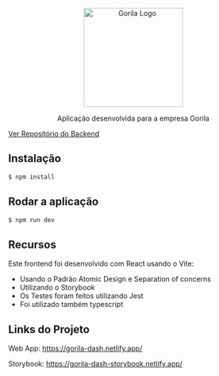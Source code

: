 <p align="center">
  <a href="https://gorila.com.br/" target="blank"><img src="https://gorila.com.br/wp-content/uploads/LogoGorila.svg" width="200" alt="Gorila Logo" /></a>
</p>

  <p align="center">Aplicação desenvolvida para a empresa Gorila</p>

[Ver Repositório do Backend](https://github.com/guibais/gorila-test-backend)

## Instalação

```bash
$ npm install
```

## Rodar a aplicação

```bash
$ npm run dev
```

## Recursos

Este frontend foi desenvolvido com React usando o Vite:

- Usando o Padrão Atomic Design e Separation of concerns
- Utilizando o Storybook
- Os Testes foram feitos utilizando Jest
- Foi utilizado também typescript

## Links do Projeto

Web App: https://gorila-dash.netlify.app/

Storybook: https://gorila-dash-storybook.netlify.app/
